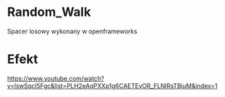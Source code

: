 # Random_Walk
Spacer losowy wykonany w openframeworks

# Efekt
https://www.youtube.com/watch?v=lswSqcl5Fgc&list=PLH2eAqPXXp1g6CAETEyOR_FLNlRsTBjuM&index=1
